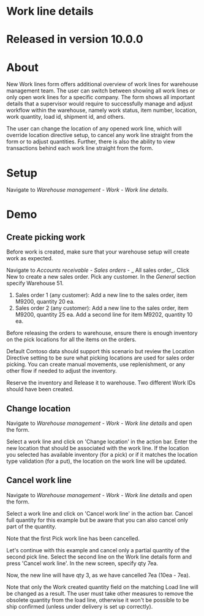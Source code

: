 # Work line details

# Released in version 10.0.0
#
# About

New Work lines form offers additional overview of work lines for warehouse management team. The user can switch between showing all work lines or only open work lines for a specific company. The form shows all important details that a supervisor would require to successfully manage and adjust workflow within the warehouse, namely work status, item number, location, work quantity, load id, shipment id, and others.

The user can change the location of any opened work line, which will override location directive setup,  to cancel any work line straight from the form or to adjust quantities. Further, there is also the ability to view transactions behind each work line straight from the form.

# Setup

Navigate to _Warehouse management_ - _Work_ - _Work line details_.

# Demo

## Create picking work

Before work is created, make sure that your warehouse setup will create work as expected.

Navigate to _Accounts receivable_ - _Sales orders_ - _ All sales order_. Click New to create a new sales order. Pick any customer. In the _General_ section specify Warehouse 51.

1. Sales order 1 (any customer): Add a new line to the sales order, item M9200, quantity 20 ea.
2. Sales order 2 (any customer): Add a new line to the sales order, item M9200, quantity 25 ea. Add a second line for item M9202, quantity 10 ea.

Before releasing the orders to warehouse, ensure there is enough inventory on the pick locations for all the items on the orders.

Default Contoso data should support this scenario but review the Location Directive setting to be sure what picking locations are used for sales order picking. You can create manual movements, use replenishment, or any other flow if needed to adjust the inventory.

Reserve the inventory and Release it to warehouse. Two different Work IDs should have been created.

## Change location

Navigate to _Warehouse management_ - _Work_ - _Work line details_ and open the form.

Select a work line and click on &#39;Change location&#39; in the action bar. Enter the new location that should be associated with the work line. If the location you selected has available inventory (for a pick) or if it matches the location type validation (for a put), the location on the work line will be updated.

## Cancel work line

Navigate to _Warehouse management_ - _Work_ - _Work line details_ and open the form.

Select a work line and click on &#39;Cancel work line&#39; in the action bar. Cancel full quantity for this example but be aware that you can also cancel only part of the quantity.

Note that the first Pick work line has been cancelled.

Let&#39;s continue with this example and cancel only a partial quantity of the second pick line. Select the second line on the Work line details form and press &#39;Cancel work line&#39;. In the new screen, specify qty 7ea.

Now, the new line will have qty 3, as we have cancelled 7ea (10ea - 7ea).

Note that only the Work created quantity field on the matching Load line will be changed as a result. The user must take other measures to remove the obsolete quantity from the load line, otherwise it won&#39;t be possible to be ship confirmed (unless under delivery is set up correctly).
